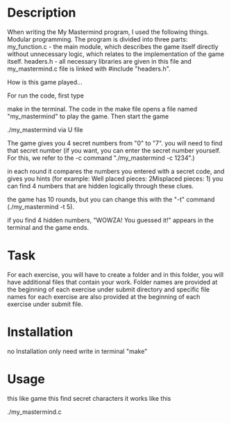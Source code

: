 # Description

When writing the My Mastermind program, I used the following things. Modular programming. The program is divided into three parts: my_function.c - the main module, which describes the game itself directly without unnecessary logic, which relates to the implementation of the game itself. headers.h - all necessary libraries are given in this file and my_mastermind.c file is linked with #include "headers.h".

How is this game played...

For run the code, first type

make
in the terminal. The code in the make file opens a file named "my_mastermind" to play the game. Then start the game

./my_mastermind
via U file

The game gives you 4 secret numbers from "0" to "7". you will need to find that secret number (if you want, you can enter the secret number yourself. For this, we refer to the -c command "./my_mastermind -c 1234".)

in each round it compares the numbers you entered with a secret code, and gives you hints (for example: Well placed pieces: 2Misplaced pieces: 1) you can find 4 numbers that are hidden logically through these clues.

the game has 10 rounds, but you can change this with the "-t" command (./my_mastermind -t 5).

if you find 4 hidden numbers, "WOWZA! You guessed it!" appears in the terminal and the game ends.

# Task

For each exercise, you will have to create a folder and in this folder, you will have additional files that contain your work. Folder names are provided at the beginning of each exercise under submit directory and specific file names for each exercise are also provided at the beginning of each exercise under submit file.

# Installation

no Installation only need write in terminal "make"

# Usage

this like game this find secret characters it works like this

./my_mastermind.c